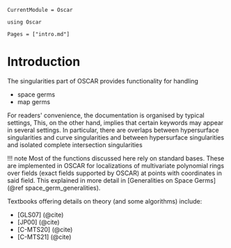 ```@meta
CurrentModule = Oscar
```

```@setup oscar
using Oscar
```

```@contents
Pages = ["intro.md"]
```

# Introduction

The singularities part of OSCAR provides functionality for handling

- space germs
- map germs

For readers' convenience, the documentation is organised by typical settings, 
This, on the other hand, implies that certain keywords may appear in several 
settings. In particular, there are overlaps between hypersurface 
singularities and curve singularities and between hypersurface singularities
and isolated complete intersection singularities

!!! note
    Most of the functions discussed here rely on standard bases. These are implemented in OSCAR for localizations of multivariate polynomial rings over fields (exact fields supported by OSCAR) at points with coordinates in said field. This explained in more detail in [Generalities on Space Germs](@ref space_germ_generalities).


Textbooks offering details on theory (and some algorithms) include:
- [GLS07] (@cite)   
- [JP00] (@cite)
- [C-MTS20] (@cite)
- [C-MTS21] (@cite)

    


